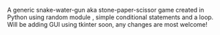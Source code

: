 
A generic snake-water-gun aka stone-paper-scissor game created in Python using random module , simple conditional statements and a loop. Will be adding GUI using tkinter soon, any changes are most welcome!
